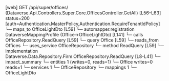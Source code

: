 [web] GET /api/super/offices/  (Dataverse.Api.Controllers.Super.Core.OfficesController.GetAll)  [L56–L63] status=200 [auth=Authentication.MasterPolicy,Authentication.RequireTenantIdPolicy]
  └─ maps_to OfficeLightDto [L59]
    └─ automapper.registration DataverseMappingProfile (Office->OfficeLightDto) [L141]
  └─ calls OfficeRepository.ReadQuery [L59]
  └─ query Office [L59]
    └─ reads_from Offices
  └─ uses_service OfficeRepository
    └─ method ReadQuery [L59]
      └─ implementation Dataverse.Data.Repository.Firm.OfficeRepository.ReadQuery [L8-L41]
  └─ impact_summary
    └─ entities 1 (writes=0, reads=1)
      └─ Office writes=0 reads=1
    └─ services 1
      └─ OfficeRepository
    └─ mappings 1
      └─ OfficeLightDto

